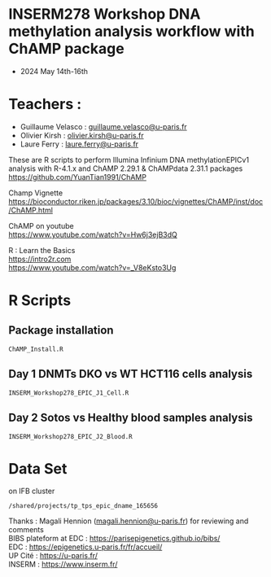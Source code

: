 # INSERM278 Workshop DNA methylation analysis workflow with ChAMP package

* 2024 May 14th-16th 
# Teachers :
- Guillaume Velasco : guillaume.velasco@u-paris.fr  
- Olivier Kirsh : olivier.kirsh@u-paris.fr  
- Laure Ferry : laure.ferry@u-paris.fr  

These are R scripts to perform Illumina Infinium DNA methylationEPICv1 analysis with R-4.1.x and ChAMP 2.29.1 & ChAMPdata 2.31.1 packages  
https://github.com/YuanTian1991/ChAMP

Champ Vignette  
https://bioconductor.riken.jp/packages/3.10/bioc/vignettes/ChAMP/inst/doc/ChAMP.html

ChAMP on youtube  
https://www.youtube.com/watch?v=Hw6j3ejB3dQ

R : Learn the Basics   
https://intro2r.com  
https://www.youtube.com/watch?v=_V8eKsto3Ug  

 
# R Scripts   
## Package installation   
`ChAMP_Install.R`  

## Day 1 DNMTs DKO vs WT HCT116 cells analysis  
`INSERM_Workshop278_EPIC_J1_Cell.R`  

## Day 2 Sotos vs Healthy blood samples analysis   
`INSERM_Workshop278_EPIC_J2_Blood.R`    

# Data Set
on IFB cluster  
```
/shared/projects/tp_tps_epic_dname_165656
```


Thanks : 
Magali Hennion (magali.hennion@u-paris.fr) for reviewing and comments  
BIBS plateform at EDC : https://parisepigenetics.github.io/bibs/  
EDC : https://epigenetics.u-paris.fr/fr/accueil/  
UP Cité : https://u-paris.fr/  
INSERM : https://www.inserm.fr/  

